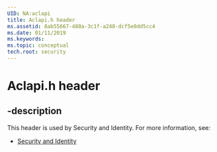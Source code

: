 ```yaml
---
UID: NA:aclapi
title: Aclapi.h header
ms.assetid: 8ab55667-480a-3c1f-a248-dcf5e0dd5cc4
ms.date: 01/11/2019
ms.keywords: 
ms.topic: conceptual
tech.root: security
---
```


# Aclapi.h header


## -description


This header is used by Security and Identity. For more information, see:

- [Security and Identity](../_security/index.md)

